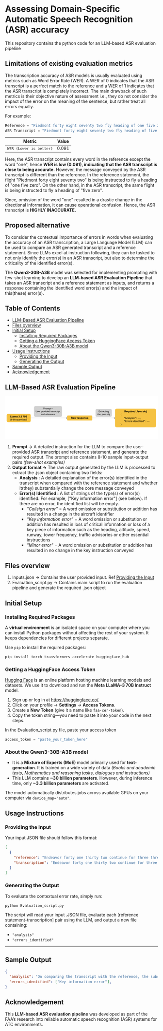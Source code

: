 # Assessing Domain-Specific Automatic Speech Recognition (ASR) accuracy
This repository contains the python code for an LLM-based ASR evaluation pipeline

## Limitations of existing evaluation metrics

The transcription accuracy of ASR models is usually evaluated using metrics such as Word Error Rate (WER). A WER of 0 indicates that the ASR transcript is a perfect match to the reference and a WER of 1 indicates that the ASR transcript is completely incorrect. The main drawback of such metrics is their objective nature of assessment i.e., they do not consider the impact of the error on the meaning of the sentence, but rather treat all errors equally. 

For example:

```python
Reference = "Piedmont forty eight seventy two fly heading of one five zero"
ASR Transcript = "Piedmont forty eight seventy two fly heading of five zero"
```

| Metric                                    | Value                                    |
|-------------------------------------------|------------------------------------------|
| `WER (Lower is better)`                   | 0.091                                    |

Here, the ASR transcript contains every word in the reference except the word "one", hence **WER is low (0.091), indicating that the ASR transcript is close to being accurate.** However, the message conveyed by the ASR transcript is different than the reference. In the reference statement, the flight "Piedmont forty eight seventy two" is being instructed to fly a heading of "one five zero". On the other hand, in the ASR transcript, the same flight is being instructed to fly a heading of "five zero".

Since, omission of the word "one" resulted in a drastic change in the directional information, it can cause operational confusion. Hence, the ASR transcript is **HIGHLY INACCURATE.**

## Proposed alternative

To consider the contextual importance of errors in words when evaluating the accuracy of an ASR transcription, a Large Language Model (LLM) can be used to compare an ASR generated transcript and a reference statement. Since LLMs excel at instruction following, they can be tasked to not only identify the error(s) in an ASR transcript, but also to determine the criticality of the identified error(s).

The **Qwen3-30B-A3B** model was selected for implementing prompting with few-shot learning to develop an **LLM-based ASR Evaluation Pipeline** that takes an ASR transcript and a reference statement as inputs, and returns a response containing the identified word error(s) and the impact of this(these) error(s).


## Table of Contents
  - [LLM-Based ASR Evaluation Pipeline](#llm-based-asr-evaluation-pipeline)
  - [Files overview](#files-overview)
  - [Initial Setup](#initial-setup)
    - [Installing Required Packages](#installing-required-packages)
    - [Getting a HuggingFace Access Token](#getting-a-huggingface-access-token)
    - [About the Qwen3-30B-A3B model](#about-the-qwen3-30b-a3b-model)
  - [Usage Instructions](#usage-instructions)
    - [Providing the Input](#providing-the-input)
    - [Generating the Output](#generating-the-output)
  - [Sample Output](#sample-output)
  - [Acknowledgement](#acknowledgement)


## LLM-Based ASR Evaluation Pipeline

![Alt text](flowchart.png)

1. **Prompt →** A detailed instruction for the LLM to compare the user-provided ASR transcript and reference statement, and generate the required output. The prompt also contains 8-10 sample input-output pairs *(few-shot examples)*
2. **Output format →** The raw output generated by the LLM is processed to extract the .json object containing two fields:
   - **Analysis :** A detailed explanation of the error(s) identified in the transcript when compared with the reference statement and whether it(they) substantially change the core message conveyed
   - **Error(s) Identified :** A list of strings of the type(s) of error(s) identified. For example, ["Key information error"] (see below). If there are no error, the identified list will be empty.
     - *"Callsign error"* = A word omission or substitution or addition has resulted in a change in the aircraft identifier
     - *"Key information error"* = A word omission or substitution or addition has resulted in loss of critical information or loss of a key piece of information such as the heading, altitude, speed, runway, tower frequency, traffic advisories or other essential instructions
     - *"Minor error"* = A word omission or substitution or addition has resulted in no change in the key instruction conveyed

## Files overview

1. Inputs.json → Contains the user provided input. Ref [Providing the Input](#providing-the-input)
2. Evaluation_script.py → Contains main script to run the evaluation pipeline and generate the required .json object

## Initial Setup

### Installing Required Packages
A **virtual environment** is an isolated space on your computer where you can install Python packages without affecting the rest of your system. It keeps dependencies for different projects separate.

Use `pip` to install the required packages:

```bash
pip install torch transformers accelerate huggingface_hub
```

### Getting a HuggingFace Access Token
[Hugging Face](https://huggingface.co/) is an online platform hosting machine learning models and datasets. We use it to download and run the **Meta LLaMA-3 70B Instruct** model.

1. Sign up or log in at https://huggingface.co/.  
2. Click on your profile → **Settings** → **Access Tokens**.  
3. Create a **New Token** (give it a name like `faa-cer-token`).  
4. Copy the token string—you need to paste it into your code in the next steps.

In the Evaluation_script.py file, paste your access token

```python
access_token = "paste_your_token_here"
```

### About the Qwen3-30B-A3B model

- It is a **Mixture of Experts (MoE)** model primarily used for **text-generation**. It is trained on a wide variety of data *(Books and academic texts, Mathematics and reasoning tasks, dialogues and instructions)*
- This LLM contains **~30 billion parameters**. However, during inference time, only **~3.3 billion parameters** are activated.

The model automatically distributes jobs across available GPUs on your computer via `device_map="auto"`.


## Usage Instructions

### Providing the Input

Your input JSON file should follow this format:

```json
[
  {
    "reference": "Endeavor forty one thirty two continue for three three left we can circle to land for two seven",
    "transcription": "Endeavor forty one thirty two continue for three three left we can sir cull to land for two seven"
  }
]
```

### Generating the Output

To evaluate the contextual error rate, simply run:

```bash
python Evaluation_script.py
```

The script will read your input .JSON file, evaluate each [reference statement-transcription] pair using the LLM, and output a new file containing:

- `"analysis"`  
- `"errors_identified"`  

---

## Sample Output

```json
{
  "analysis": "On comparing the transcript with the reference, the substitution of the word 'circle' with 'sir cull' in the transcript introduces a significant error. 'Sir cull' is not a valid phrase in ATC communications and appears to be a mishearing or mispronunciation of 'circle'. This changes the meaning of the instruction, as 'circle' is a standard ATC clearance for an aircraft to perform a traffic pattern or a holding maneuver. The error in 'circle' is a key information error as it alters the core instruction given by the controller.",
  "errors_identified": ["Key information error"],
}
```


## Acknowledgement

This **LLM-based ASR evaluation pipeline** was developed as part of the FAA’s research into reliable automatic speech recognition (ASR) systems for ATC environments.

